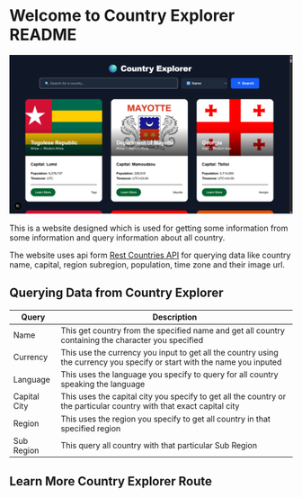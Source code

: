 # Welcome to Country Explorer README

![Country Exploere](image.png)

This is a website designed which is used for getting some information from some information and query information about all country.

The website uses api form [Rest Countries API](https://restcountries.com) for querying data like country name, capital, region subregion, population, time zone and their image url.

## Querying Data from Country Explorer

| Query        | Description                                                                                                              |
| ------------ | ------------------------------------------------------------------------------------------------------------------------ |
| Name         | This get country from the specified name and get all country containing the character you specified                      |
| Currency     | This use the currency you input to get all the country using the currency you specify or start with the name you inputed |
| Language     | This uses the language you specify to query for all country speaking the language                                        |
| Capital City | This uses the capital city you specify to get all the country or the particular country with that exact capital city     |
| Region       | This uses the region you specify to get all country in that specified region                                             |
| Sub Region   | This query all country with that particular Sub Region                                                                   |

## Learn More Country Explorer Route
